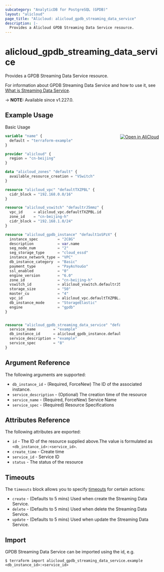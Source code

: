 ```yaml
---
subcategory: "AnalyticDB for PostgreSQL (GPDB)"
layout: "alicloud"
page_title: "Alicloud: alicloud_gpdb_streaming_data_service"
description: |-
  Provides a Alicloud GPDB Streaming Data Service resource.
---
```


# alicloud_gpdb_streaming_data_service

Provides a GPDB Streaming Data Service resource.



For information about GPDB Streaming Data Service and how to use it, see [What is Streaming Data Service](https://www.alibabacloud.com/help/en/).

-> **NOTE:** Available since v1.227.0.

## Example Usage
<div class="oics-button" style="float: right;margin: 0 0 -40px 0;">
  <a href="https://api.aliyun.com/api-tools/terraform?resource=alicloud_gpdb_streaming_data_service&exampleId=7e176e52-ad81-ea32-7963-6d778d3a85c51c3f1298&activeTab=example&spm=docs.r.gpdb_streaming_data_service.0.7e176e52ad" target="_blank">
    <img alt="Open in AliCloud" src="https://img.alicdn.com/imgextra/i1/O1CN01hjjqXv1uYUlY56FyX_!!6000000006049-55-tps-254-36.svg" style="max-height: 44px; margin: 32px auto; max-width: 100%;">
  </a>
</div>

Basic Usage

```terraform
variable "name" {
  default = "terraform-example"
}

provider "alicloud" {
  region = "cn-beijing"
}

data "alicloud_zones" "default" {
  available_resource_creation = "VSwitch"
}

resource "alicloud_vpc" "defaultTXZPBL" {
  cidr_block = "192.168.0.0/16"
}

resource "alicloud_vswitch" "defaultrJ5mmz" {
  vpc_id     = alicloud_vpc.defaultTXZPBL.id
  zone_id    = "cn-beijing-h"
  cidr_block = "192.168.1.0/24"
}

resource "alicloud_gpdb_instance" "default1oSPzX" {
  instance_spec         = "2C8G"
  description           = var.name
  seg_node_num          = "2"
  seg_storage_type      = "cloud_essd"
  instance_network_type = "VPC"
  db_instance_category  = "Basic"
  payment_type          = "PayAsYouGo"
  ssl_enabled           = "0"
  engine_version        = "6.0"
  zone_id               = "cn-beijing-h"
  vswitch_id            = alicloud_vswitch.defaultrJ5mmz.id
  storage_size          = "50"
  master_cu             = "4"
  vpc_id                = alicloud_vpc.defaultTXZPBL.id
  db_instance_mode      = "StorageElastic"
  engine                = "gpdb"
}


resource "alicloud_gpdb_streaming_data_service" "default" {
  service_name        = "example"
  db_instance_id      = alicloud_gpdb_instance.default1oSPzX.id
  service_description = "example"
  service_spec        = "8"
}
```

## Argument Reference

The following arguments are supported:
* `db_instance_id` - (Required, ForceNew) The ID of the associated instance.
* `service_description` - (Optional) The creation time of the resource
* `service_name` - (Required, ForceNew) Service Name
* `service_spec` - (Required) Resource Specifications

## Attributes Reference

The following attributes are exported:
* `id` - The ID of the resource supplied above.The value is formulated as `<db_instance_id>:<service_id>`.
* `create_time` - Create time
* `service_id` - Service ID
* `status` - The status of the resource

## Timeouts

The `timeouts` block allows you to specify [timeouts](https://www.terraform.io/docs/configuration-0-11/resources.html#timeouts) for certain actions:
* `create` - (Defaults to 5 mins) Used when create the Streaming Data Service.
* `delete` - (Defaults to 5 mins) Used when delete the Streaming Data Service.
* `update` - (Defaults to 5 mins) Used when update the Streaming Data Service.

## Import

GPDB Streaming Data Service can be imported using the id, e.g.

```shell
$ terraform import alicloud_gpdb_streaming_data_service.example <db_instance_id>:<service_id>
```